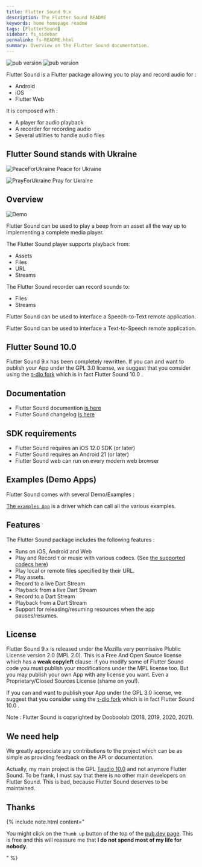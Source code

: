 ```yaml
---
title: Flutter Sound 9.x
description: The Flutter Sound README
keywords: home homepage readme
tags: [FlutterSound]
sidebar: fs_sidebar
permalink: fs-README.html
summary: Overview on the Flutter Sound documentation.
---
```


![pub version](https://tau.canardoux.xyz/images/fs/Logotype-primary.png)
![pub version](https://img.shields.io/pub/v/flutter_sound.svg?style=flat-square)

Flutter Sound is a Flutter package allowing you to play and record audio for :

- Android
- iOS
- Flutter Web

It is composed with :

- A player for audio playback
- A recorder for recording audio
- Several utilities to handle audio files

## Flutter Sound stands with Ukraine

![PeaceForUkraine](https://tau.canardoux.xyz/images/2-year-old-irish-girl-ukrainian.jpg)
Peace for Ukraine

![PrayForUkraine](https://tau.canardoux.xyz/images/banner.png)
Pray for Ukraine

## Overview

![Demo](https://user-images.githubusercontent.com/27461460/77531555-77c9ec00-6ed6-11ea-9813-320f943b08cc.gif)

Flutter Sound can be used to play a beep from an asset all the way up to implementing a complete media player.

The Flutter Sound player supports playback from:

- Assets
- Files
- URL
- Streams

The Flutter Sound recorder can record sounds to:

- Files
- Streams

Flutter Sound can be used to interface a Speech-to-Text remote application.

Flutter Sound can be used to interface a Text-to-Speech remote application.

## Flutter Sound 10.0

Flutter Sound 9.x has been completely rewritten. If you can and want to publish your App under the GPL 3.0 license, we suggest that you consider using the [τ-dio fork](https://tau.canardoux.xyz/td-README.html) which is in fact Flutter Sound 10.0 .

## Documentation

- Flutter Sound documention [is here](https://tau.canardoux.xyz/fs-README.html)
- Flutter Sound changelog [is here](https://tau.canardoux.xyz/fs-CHANGELOG)

## SDK requirements

- Flutter Sound requires an iOS 12.0 SDK \(or later\)
- Flutter Sound requires an Android 21 \(or later\)
- Flutter Sound web can run on every modern web browser

## Examples \(Demo Apps\)

Flutter Sound comes with several Demo/Examples :

[The `examples App`](https://github.com/canardoux/flutter_sound/blob/master/flutter_sound/example/lib/main.dart) is a driver which can call all the various examples.

## Features

The Flutter Sound package includes the following features :

- Runs on iOS, Android and Web
- Play and Record τ or music with various codecs. \(See [the supported codecs here](https://tau.canardoux.xyz/fs-guides_codec.html)\)
- Play local or remote files specified by their URL.
- Play assets.
- Record to a live Dart Stream
- Playback from a live Dart Stream
- Record to a Dart Stream
- Playback from a Dart Stream
- Support for releasing/resuming resources when the app pauses/resumes.

## License

Flutter Sound 9.x is released under the Mozilla very permissive Plublic License version 2.0 (MPL 2.0). This is a Free And Open Source license which has a **weak copyleft** clause: if you modify some of Flutter Sound code you must publish your modifications under the MPL license too. But you may publish your own App with any license you want. Even a Proprietary/Closed Sources License (shame on you!).

If you can and want to publish your App under the GPL 3.0 license, we suggest that you consider using the [τ-dio fork](https://tau.canardoux.xyz/td-README.html) which is in fact Flutter Sound 10.0 .

Note : Flutter Sound is copyrighted by Dooboolab (2018, 2019, 2020, 2021).

## We need help

We greatly appreciate any contributions to the project which can be as simple as providing feedback on the API or documentation.

Actually, my main project is the GPL [Taudio 10.0](https://tau.canardoux.xyz/td-README.html) and not anymore Flutter Sound. To be frank, I must say that there is no other main developers on Flutter Sound. This is bad, because Flutter Sound deserves to be maintained.

## Thanks

{% include note.html content="

You might click on the `Thumb up` button of the top of the [pub.dev page](https://pub.dev/packages/flutter_sound).
This is free and this will reassure me that **I do not spend most of my life for nobody**.

" %}
